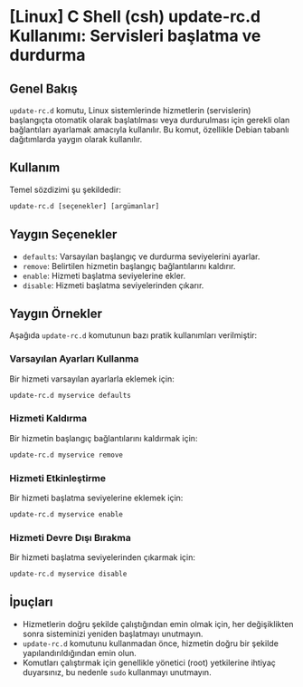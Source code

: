 # [Linux] C Shell (csh) update-rc.d Kullanımı: Servisleri başlatma ve durdurma

## Genel Bakış
`update-rc.d` komutu, Linux sistemlerinde hizmetlerin (servislerin) başlangıçta otomatik olarak başlatılması veya durdurulması için gerekli olan bağlantıları ayarlamak amacıyla kullanılır. Bu komut, özellikle Debian tabanlı dağıtımlarda yaygın olarak kullanılır.

## Kullanım
Temel sözdizimi şu şekildedir:
```csh
update-rc.d [seçenekler] [argümanlar]
```

## Yaygın Seçenekler
- `defaults`: Varsayılan başlangıç ve durdurma seviyelerini ayarlar.
- `remove`: Belirtilen hizmetin başlangıç bağlantılarını kaldırır.
- `enable`: Hizmeti başlatma seviyelerine ekler.
- `disable`: Hizmeti başlatma seviyelerinden çıkarır.

## Yaygın Örnekler
Aşağıda `update-rc.d` komutunun bazı pratik kullanımları verilmiştir:

### Varsayılan Ayarları Kullanma
Bir hizmeti varsayılan ayarlarla eklemek için:
```csh
update-rc.d myservice defaults
```

### Hizmeti Kaldırma
Bir hizmetin başlangıç bağlantılarını kaldırmak için:
```csh
update-rc.d myservice remove
```

### Hizmeti Etkinleştirme
Bir hizmeti başlatma seviyelerine eklemek için:
```csh
update-rc.d myservice enable
```

### Hizmeti Devre Dışı Bırakma
Bir hizmeti başlatma seviyelerinden çıkarmak için:
```csh
update-rc.d myservice disable
```

## İpuçları
- Hizmetlerin doğru şekilde çalıştığından emin olmak için, her değişiklikten sonra sisteminizi yeniden başlatmayı unutmayın.
- `update-rc.d` komutunu kullanmadan önce, hizmetin doğru bir şekilde yapılandırıldığından emin olun.
- Komutları çalıştırmak için genellikle yönetici (root) yetkilerine ihtiyaç duyarsınız, bu nedenle `sudo` kullanmayı unutmayın.